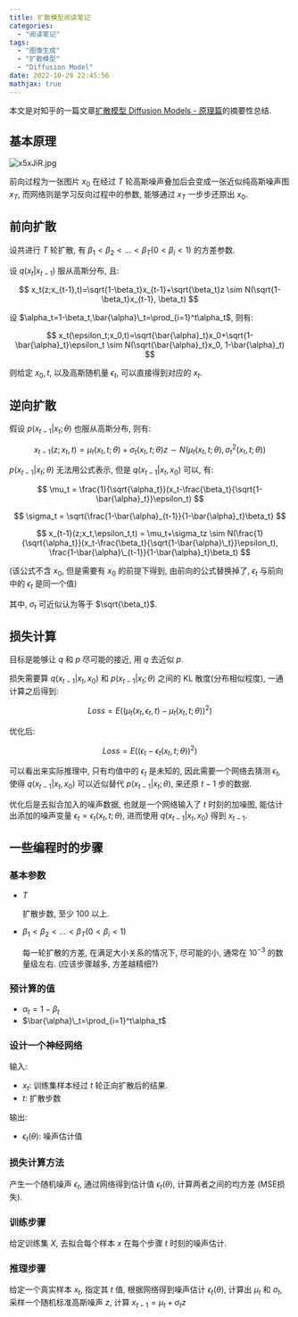 ```yaml
---
title: 扩散模型阅读笔记
categories:
  - "阅读笔记"
tags:
  - "图像生成"
  - "扩散模型"
  - "Diffusion Model"
date: 2022-10-29 22:45:56
mathjax: true
---
```


本文是对知乎的一篇文章[扩散模型 Diffusion Models - 原理篇](https://zhuanlan.zhihu.com/p/548112711)的摘要性总结.

<!-- more -->

## 基本原理

![x5xJiR.jpg](https://ww-rm.github.io/static/image/diffusion-model/x5xJiR.jpg)

前向过程为一张图片 $x_0$ 在经过 $T$ 轮高斯噪声叠加后会变成一张近似纯高斯噪声图 $x_T$, 而网络则是学习反向过程中的参数, 能够通过 $x_T$ 一步步还原出 $x_0$.

## 前向扩散

设共进行 $T$ 轮扩散, 有 $\beta_1 < \beta_2 < \dots < \beta_T (0 < \beta_i < 1)$ 的方差参数.

设 $q(x_t|x_{t-1})$ 服从高斯分布, 且:

$$
x_t(z;x_{t-1},t)=\sqrt{1-\beta_t}x_{t-1}+\sqrt{\beta_t}z \sim N(\sqrt{1-\beta_t}x_{t-1}, \beta_t)
$$

设 $\alpha_t=1-\beta_t,\bar{\alpha}\_t=\prod_{i=1}^t\alpha_t$, 则有:

$$
x_t(\epsilon_t;x_0,t)=\sqrt{\bar{\alpha}_t}x_0+\sqrt{1-\bar{\alpha}_t}\epsilon_t \sim N(\sqrt{\bar{\alpha}_t}x_0, 1-\bar{\alpha}_t)
$$

则给定 $x_0,t$, 以及高斯随机量 $\epsilon_t$, 可以直接得到对应的 $x_t$.

## 逆向扩散

假设 $p(x_{t-1}|x_t;\theta)$ 也服从高斯分布, 则有:

$$
x_{t-1}(z;x_t,t) = \mu_t(x_t, t;\theta)+\sigma_t(x_t, t;\theta)z \sim N(\mu_t(x_t, t;\theta), \sigma^2_t(x_t, t;\theta))
$$

$p(x_{t-1}|x_t;\theta)$ 无法用公式表示, 但是 $q(x_{t-1}|x_t,x_0)$ 可以, 有:

$$
\mu_t = \frac{1}{\sqrt{\alpha_t}}(x_t-\frac{\beta_t}{\sqrt{1-\bar{\alpha}_t}}\epsilon_t)
$$

$$
\sigma_t = \sqrt{\frac{1-\bar{\alpha}_{t-1}}{1-\bar{\alpha}_t}\beta_t}
$$

$$
x_{t-1}(z;x_t,\epsilon_t,t) = \mu_t+\sigma_tz \sim N(\frac{1}{\sqrt{\alpha_t}}(x_t-\frac{\beta_t}{\sqrt{1-\bar{\alpha}\_t}}\epsilon_t), \frac{1-\bar{\alpha}\_{t-1}}{1-\bar{\alpha}_t}\beta_t)
$$

(该公式不含 $x_0$, 但是需要有 $x_0$ 的前提下得到, 由前向的公式替换掉了, $\epsilon_t$ 与前向中的 $\epsilon_t$ 是同一个值)

其中, $\sigma_t$ 可近似认为等于 $\sqrt{\beta_t}$.

## 损失计算

目标是能够让 $q$ 和 $p$ 尽可能的接近, 用 $q$ 去近似 $p$.

损失需要算 $q(x_{t-1}|x_t,x_0)$ 和 $p(x_{t-1}|x_t;\theta)$ 之间的 KL 散度(分布相似程度), 一通计算之后得到:

$$
Loss = E((\mu_t(x_t, \epsilon_t, t)-\mu_t(x_t,t;\theta))^2)
$$

优化后:

$$
Loss = E((\epsilon_t-\epsilon_t(x_t,t;\theta))^2)
$$

可以看出来实际推理中, 只有均值中的 $\epsilon_t$ 是未知的, 因此需要一个网络去猜测 $\epsilon_t$, 使得 $q(x_{t-1}|x_t,x_0)$ 可以近似替代 $p(x_{t-1}|x_t;\theta)$, 来还原 $t-1$ 步的数据.

优化后是去拟合加入的噪声数据, 也就是一个网络输入了 $t$ 时刻的加噪图, 能估计出添加的噪声变量 $\epsilon_t=\epsilon_t(x_t,t;\theta)$, 进而使用 $q(x_{t-1}|x_t,x_0)$ 得到 $x_{t-1}$.

## 一些编程时的步骤

### 基本参数

- $T$

  扩散步数, 至少 $100$ 以上.

- $\beta_1 < \beta_2 < \dots < \beta_T (0 < \beta_i < 1)$
  
  每一轮扩散的方差, 在满足大小关系的情况下, 尽可能的小, 通常在 $10^{-3}$ 的数量级左右. (应该步骤越多, 方差越精细?)

### 预计算的值

- $\alpha_t=1-\beta_t$
- $\bar{\alpha}\_t=\prod_{i=1}^t\alpha_t$

### 设计一个神经网络

输入:

- $x_t$: 训练集样本经过 $t$ 轮正向扩散后的结果.
- $t$: 扩散步数

输出:

- $\epsilon_t(\theta)$: 噪声估计值

### 损失计算方法

产生一个随机噪声 $\epsilon_t$, 通过网络得到估计值 $\epsilon_t(\theta)$, 计算两者之间的均方差 (MSE损失).

### 训练步骤

给定训练集 $X$, 去拟合每个样本 $x$ 在每个步骤 $t$ 时刻的噪声估计.

### 推理步骤

给定一个真实样本 $x_t$, 指定其 $t$ 值, 根据网络得到噪声估计 $\epsilon_t(\theta)$, 计算出 $\mu_t$ 和 $\sigma_t$, 采样一个随机标准高斯噪声 $z$, 计算 $x_{t-1} = \mu_t+\sigma_tz$
